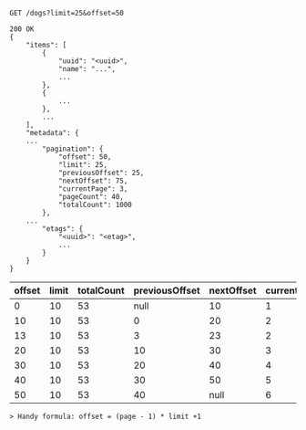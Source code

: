 ```
GET /dogs?limit=25&offset=50
 
200 OK
{
    "items": [
        {
            "uuid": "<uuid>",
            "name": "...",
            ...
        },
        {
            ...
        },
        ...
    ],
    "metadata": {
    ...
        "pagination": {
            "offset": 50,
            "limit": 25,
            "previousOffset": 25,
            "nextOffset": 75,
            "currentPage": 3,
            "pageCount": 40,
            "totalCount": 1000
        },
    ...
        "etags": {
            "<uuid>": "<etag>",
            ...
        }
    }
}
```

| offset | limit | totalCount | previousOffset | nextOffset | currentPage | pageCount |
| --- | --- | --- | --- | --- | --- | --- |
| 0 | 10 | 53 | null | 10 | 1 | 6 |
| 10 | 10 | 53 | 0 | 20 | 2 | 6 |
| 13 | 10 | 53 | 3 | 23 | 2 | 6 |
| 20 | 10 | 53 | 10 | 30 | 3 | 6 |
| 30 | 10 | 53 | 20 | 40 | 4 | 6 |
| 40 | 10 | 53 | 30 | 50 | 5 | 6 |
| 50 | 10 | 53 | 40 | null | 6 | 6 |

```
> Handy formula: offset = (page - 1) * limit +1